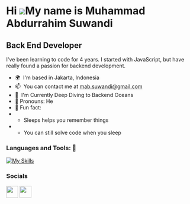 Hi ![](https://user-images.githubusercontent.com/18350557/176309783-0785949b-9127-417c-8b55-ab5a4333674e.gif)My name is Muhammad Abdurrahim Suwandi
===================================================================================================================================================

Back End Developer
------------------

I've been learning to code for 4 years. I started with JavaScript, but have really found a passion for backend development.

*   🌍  I'm based in Jakarta, Indonesia
*   📫  You can contact me at [mab.suwandi@gmail.com](mailto:mab.suwandi@gmail.com)
*   🌱  I'm Currently Deep Diving to Backend Oceans
*   🎩 Pronouns: He
*   🤯 Fun fact:
*    - Sleeps helps you remember things
*    - You can still solve code when you sleep

### Languages and Tools: 🚀

[![My Skills](https://skillicons.dev/icons?i=nodejs,express,mongodb,postgres,mysql,ts,prisma,go,java,maven,spring,redis,rabbitmq,postman,git,gitlab,github,docker,kubernetes,jenkins,gcp&perline=7)](https://skillicons.dev)
                    
### Socials

<p align="left">
<a href="https://www.github.com/MASuwandi" target="_blank" rel="noreferrer"><img src="https://raw.githubusercontent.com/danielcranney/readme-generator/main/public/icons/socials/github.svg" width="32" height="32" /></a>
<a href="https://www.linkedin.com/in/muhammad-abdurrahim-suwandi-48731390/" target="_blank" rel="noreferrer"><img src="https://raw.githubusercontent.com/danielcranney/readme-generator/main/public/icons/socials/linkedin.svg" width="32" height="32" /></a></p>


<!-- Next Objectives:
<a href="https://www.mysql.com/" target="_blank" rel="noreferrer"><img src="https://raw.githubusercontent.com/danielcranney/readme-generator/main/public/icons/skills/mysql-colored.svg" width="36" height="36" alt="MySQL" /></a>

<a href="https://docs.microsoft.com/en-us/dotnet/csharp/" target="_blank" rel="noreferrer"><img src="https://raw.githubusercontent.com/danielcranney/readme-generator/main/public/icons/skills/csharp-colored.svg" width="36" height="36" alt="C#" /></a>

<a href="https://www.linux.org" target="_blank" rel="noreferrer"><img src="https://raw.githubusercontent.com/danielcranney/readme-generator/main/public/icons/skills/linux-colored.svg" width="36" height="36" alt="Linux" /></a>
</p>

<a href="https://firebase.google.com/" target="_blank" rel="noreferrer"><img src="https://raw.githubusercontent.com/danielcranney/readme-generator/main/public/icons/skills/firebase-colored.svg" width="36" height="36" alt="Firebase" /></a>

<a href="https://www.heroku.com/" target="_blank" rel="noreferrer"><img src="https://raw.githubusercontent.com/danielcranney/readme-generator/main/public/icons/skills/heroku-colored.svg" width="36" height="36" alt="Heroku" /></a>

<a href="https://dotnet.microsoft.com/en-us/" target="_blank" rel="noreferrer"><img src="https://raw.githubusercontent.com/danielcranney/readme-generator/main/public/icons/skills/dot-net-colored.svg" width="36" height="36" alt=".NET" /></a>

<a href="https://aws.amazon.com" target="_blank" rel="noreferrer"><img src="https://raw.githubusercontent.com/danielcranney/readme-generator/main/public/icons/skills/aws-colored.svg" width="36" height="36" alt="Amazon Web Services" /></a>

<a href="https://graphql.org/" target="_blank" rel="noreferrer"><img src="https://raw.githubusercontent.com/danielcranney/readme-generator/main/public/icons/skills/graphql-colored.svg" width="36" height="36" alt="GraphQL" /></a>

<a href="https://docs.nestjs.com/" target="_blank" rel="noreferrer"><img src="https://raw.githubusercontent.com/danielcranney/readme-generator/main/public/icons/skills/nestjs-colored.svg" width="36" height="36" alt="NestJS" /></a>

<a href="https://developer.mozilla.org/en-US/docs/Web/JavaScript" target="_blank" rel="noreferrer"><img src="https://raw.githubusercontent.com/danielcranney/readme-generator/main/public/icons/skills/javascript-colored.svg" width="36" height="36" alt="JavaScript" /></a>

<a href="https://reactjs.org/" target="_blank" rel="noreferrer"><img src="https://raw.githubusercontent.com/danielcranney/readme-generator/main/public/icons/skills/react-colored.svg" width="36" height="36" alt="React" /></a>
-->

<!-- Template:

### Hi there 👋

**MASuwandi/MASuwandi** is a ✨ _special_ ✨ repository because its `README.md` (this file) appears on your GitHub profile.

Here are some ideas to get you started:

- 🔭 I’m currently working on ...
- 🌱 I’m currently learning ...
- 👯 I’m looking to collaborate on ...
- 🤔 I’m looking for help with ...
- 💬 Ask me about ...
- 📫 How to reach me: ...
- 😄 Pronouns: ...
- ⚡ Fun fact: ...


### Languages and Tools: 🚀
[![My Skills](https://skillicons.dev/icons?i=nodejs,express,mongodb,postgres,ts,prisma,go,java,redis,postman,git,gitlab,docker,gcp&perline=7)](https://skillicons.dev)
-->

<!--
# My Skills
Databases  : mysql, mssql
Languages  : cs, 
Framework  : spring, dotnet, nestjs, nextjs, jest, sequelize
Cloud      : aws, kubernetes, firebase, heroku, netlify
Others     : graphql, kafka, rabbitmq, jenkins, nginx, linux, md, openshift, sentry, webpack
Front End  : js, react,

# Others Icons
![](https://img.shields.io/badge/Go-00ADD8?style=for-the-badge&logo=go&logoColor=white)
-->
